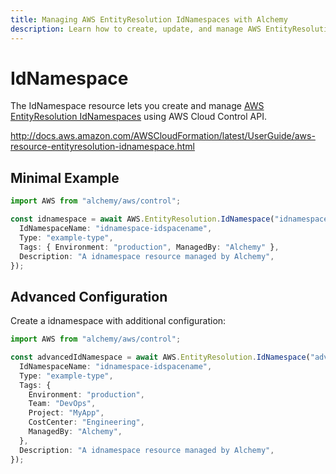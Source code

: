 ```yaml
---
title: Managing AWS EntityResolution IdNamespaces with Alchemy
description: Learn how to create, update, and manage AWS EntityResolution IdNamespaces using Alchemy Cloud Control.
---
```


# IdNamespace

The IdNamespace resource lets you create and manage [AWS EntityResolution IdNamespaces](https://docs.aws.amazon.com/entityresolution/latest/userguide/) using AWS Cloud Control API.

http://docs.aws.amazon.com/AWSCloudFormation/latest/UserGuide/aws-resource-entityresolution-idnamespace.html

## Minimal Example

```ts
import AWS from "alchemy/aws/control";

const idnamespace = await AWS.EntityResolution.IdNamespace("idnamespace-example", {
  IdNamespaceName: "idnamespace-idspacename",
  Type: "example-type",
  Tags: { Environment: "production", ManagedBy: "Alchemy" },
  Description: "A idnamespace resource managed by Alchemy",
});
```

## Advanced Configuration

Create a idnamespace with additional configuration:

```ts
import AWS from "alchemy/aws/control";

const advancedIdNamespace = await AWS.EntityResolution.IdNamespace("advanced-idnamespace", {
  IdNamespaceName: "idnamespace-idspacename",
  Type: "example-type",
  Tags: {
    Environment: "production",
    Team: "DevOps",
    Project: "MyApp",
    CostCenter: "Engineering",
    ManagedBy: "Alchemy",
  },
  Description: "A idnamespace resource managed by Alchemy",
});
```

